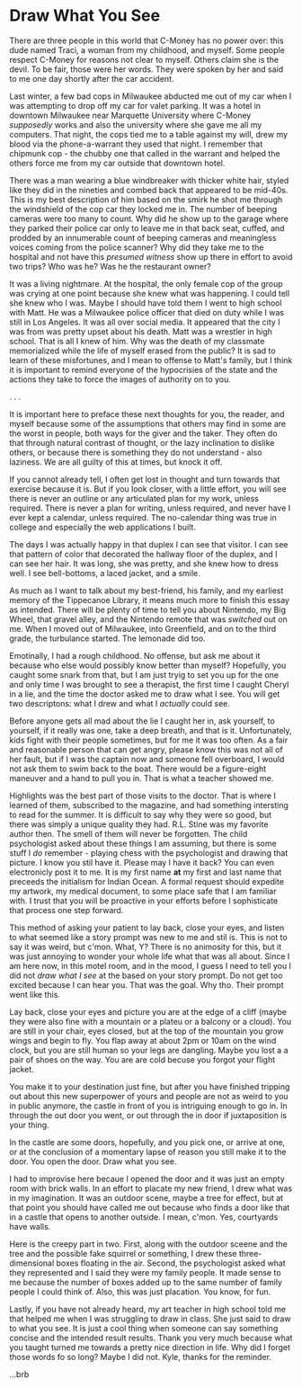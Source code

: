 # Draw What You See

There are three people in this world that C-Money has no power over: this dude named Traci, a woman from my childhood, and myself. Some people respect C-Money for reasons not clear to myself. Others claim she is the devil. To be fair, those were her words. They were spoken by her and said to me one day shortly after the car accident.

Last winter, a few bad cops in Milwaukee abducted me out of my car when I was attempting to drop off my car for valet parking. It was a hotel in downtown Milwaukee near Marquette University where C-Money _supposedly_ works and also the university where she gave me all my computers. That night, the cops tied me to a table against my will, drew my blood via the phone-a-warrant they used that night. I remember that chipmunk cop - the chubby one that called in the warrant and helped the others force me from my car outside that downtown hotel.

There was a man wearing a blue windbreaker with thicker white hair, styled like they did in the nineties and combed back that appeared to be mid-40s. This is my best description of him based on the smirk he shot me through the windshield of the cop car they locked me in. The number of beeping cameras were too many to count. Why did he show up to the garage where they parked their police car only to leave me in that back seat, cuffed, and prodded by an innumerable count of beeping cameras and meaningless voices coming from the police scanner? Why did they take me to the hospital and not have this _presumed witness_ show up there in effort to avoid two trips? Who was he? Was he the restaurant owner?

It was a living nightmare. At the hospital, the only female cop of the group was crying at one point because she knew what was happening. I could tell she knew who I was. Maybe I should have told them I went to high school with Matt. He was a Milwaukee police officer that died on duty while I was still in Los Angeles. It was all over social media. It appeared that the city I was from was pretty upset about his death. Matt was a wrestler in high school. That is all I knew of him. Why was the death of my classmate memorialized while the life of myself erased from the public? It is sad to learn of these misfortunes, and I mean to offense to Matt's family, but I think it is important to remind everyone of the hypocrisies of the state and the actions they take to force the images of authority on to you.

. . .


It is important here to preface these next thoughts for you, the reader, and myself because some of the assumptions that others may find in some are the worst in people, both ways for the giver and the taker. They often do that through natural contrast of thought, or the lazy inclination to dislike others, or because there is something they do not understand - also laziness. We are all guilty of this at times, but knock it off.

If you cannot already tell, I often get lost in thought and turn towards that exercise because it is. But if you look closer, with a little effort, you will see there is never an outline or any articulated plan for my work, unless required. There is never a plan for writing, unless required, and never have I ever kept a calendar, unless required. The no-calendar thing was true in college and especially the web applications I built.

The days I was actually happy in that duplex I can see that visitor. I can see that pattern of color that decorated the hallway floor of the duplex, and I can see her hair. It was long, she was pretty, and she knew how to dress well. I see bell-bottoms, a laced jacket, and a smile.

As much as I want to talk about my best-friend, his family, and my earliest memory of the Tippecanoe Library, it means much more to finish this essay as intended. There will be plenty of time to tell you about Nintendo, my Big Wheel, that gravel alley, and the Nintendo remote that was _switched_ out on me. When I moved out of Milwaukee, into Greenfield, and on to the third grade, the turbulance started. The lemonade did too.

Emotinally, I had a rough childhood. No offense, but ask me about it because who else would possibly know better than myself? Hopefully, you caught some snark from that, but I am just tryig to set you up for the one and only time I was brought to see a therapist, the first time I caught Cheryl in a lie, and the time the doctor asked me to draw what I see. You will get two descriptons: what I drew and what I _actually_ could see.

Before anyone gets all mad about the lie I caught her in, ask yourself, to yourself, if it really was one, take a deep breath, and that is it. Unfortunately, kids fight with their people sometimes, but for me it was too often. As a fair and reasonable person that can get angry, please know this was not all of her fault, but if I was the captain now and someone fell overboard, I would not ask them to swim back to the boat. There would be a figure-eight maneuver and a hand to pull you in. That is what a teacher showed me.

Highlights was the best part of those visits to the doctor. That is where I learned of them, subscribed to the magazine, and had something intersting to read for the summer. It is difficult to say why they were so good, but there was simply a unique quality they had. R.L. Stine was my favorite author then. The smell of them will never be forgotten. The child psychologist asked about these things I am assuming, but there is some stuff I _do_ remember - playing chess with the psychologist and drawing that picture. I know you stil have it. Please may I have it back? You can even electronicly post it to me. It is my first name <strong>at</strong> my first and last name that preceeds the initialism for Indian Ocean. A formal request should expedite my artwork, my medical document, to some place safe that I am familiar with. I trust that you will be proactive in your efforts before I sophisticate that process one step forward.

This method of asking your patient to lay back, close your eyes, and listen to what seemed like a story prompt was new to me and stil is. This is not to say it was weird, but c'mon. What, Y? There is no animosity for this, but it was just annoying to wonder your whole life what that was all about. Since I am here now, in this motel room, and in the mood, I guess I need to tell you I did not _draw what I see_ at the based on your story prompt. Do not get too excited because I can hear you. That was the goal. Why tho. Their prompt went like this.

Lay back, close your eyes and picture you are at the edge of a cliff (maybe they were also fine with a mountain or a plateu or a balcony or a cloud). You are still in your chair, eyes closed, but at the top of the mountain you grow wings and begin to fly. You flap away at about 2pm or 10am on the wind clock, but you are still human so your legs are dangling. Maybe you lost a a pair of shoes on the way. You are are cold becuse you forgot your flight jacket.

You make it to your destination just fine, but after you have finished tripping out about this new superpower of yours and people are not as weird to you in public anymore, the castle in front of you is intriguing enough to go in. In through the out door you went, or out through the in door if juxtaposition is your thing.

In the castle are some doors, hopefully, and you pick one, or arrive at one, or at the conclusion of a momentary lapse of reason you still make it to the door. You open the door. Draw what you see.

I had to improvise here becaue I opened the door and it was just an empty room with brick walls. In an effort to placate my new friend, I drew what was in my imagination. It was an outdoor scene, maybe a tree for effect, but at that point you should have called me out because who finds a door like that in a castle that opens to another outside. I mean, c'mon. Yes, courtyards have walls.

Here is the creepy part in two. First, along with the outdoor sceene and the tree and the possible fake squirrel or something, I drew these three-dimensional boxes floating in the air. Second, the psychologist asked what they represented and I said they were my family people. It made sense to me because the number of boxes added up to the same number of family people I could think of. Also, this was just placation. You know, for fun.

Lastly, if you have not already heard, my art teacher in high school told me that helped me when I was struggling to draw in class. She just said to draw to what you see. It is just a cool thing when someone can say something concise and the intended result results. Thank you very much because what you taught turned me towards a pretty nice direction in life. Why did I forget those words fo so long? Maybe I did not. Kyle, thanks for the reminder.


...brb
